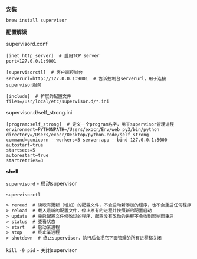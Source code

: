 **安装**

```shell
brew install supervisor
```

**配置解读**

supervisord.conf

```
[inet_http_server]  # 启用TCP server
port=127.0.0.1:9001

[supervisorctl]  # 客户端控制台
serverurl=http://127.0.0.1:9001  # 告诉控制台serverurl，用于连接supervisor服务

[include]  # 扩展的配置文件
files=/usr/local/etc/supervisor.d/*.ini
```

supervisor.d/self_strong.ini

```
[program:self_strong]  # 定义一个program名字，用于supervisor管理进程
environment=PYTHONPATH=/Users/exocr/Env/web_py3/bin/python
directory=/Users/exocr/Desktop/python-code/self_strong
command=gunicorn --workers=3 server:app --bind 127.0.0.1:8000
autostart=true
startsecs=5
autorestart=true
startretries=3
```

**shell**

`supervisord` - 启动supervisor

`supervisorctl`

```txt
> reread  # 读取有更新（增加）的配置文件，不会启动新添加的程序，也不会重启任何程序
> reload  # 载入最新的配置文件，停止原有的进程并按照新的配置启动
> update  # 重启配置文件修改过的程序，配置没有改动的进程不会收到影响而重启
> status  # 查看状态
> start   # 启动某进程
> stop    # 终止某进程
> shutdown  # 终止supervisor，执行后会把它下面管理的所有进程都关闭
```

`kill -9 pid` - 关闭supervisor